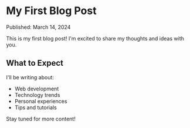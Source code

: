 # My First Blog Post

Published: March 14, 2024

This is my first blog post! I'm excited to share my thoughts and ideas with you.

## What to Expect

I'll be writing about:
- Web development
- Technology trends
- Personal experiences
- Tips and tutorials

Stay tuned for more content! 